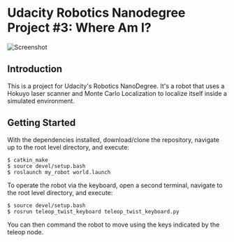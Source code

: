 # Udacity Robotics Nanodegree Project #3: Where Am I?

![Screenshot](img.png)

## Introduction
This is a project for Udacity's Robotics NanoDegree. It's a robot that uses a Hokuyo laser scanner and Monte Carlo Localization to localize itself inside a simulated environment.

## Getting Started

With the dependencies installed, download/clone the repository, navigate up to the root level directory, and execute:
```
$ catkin_make
$ source devel/setup.bash
$ roslaunch my_robot world.launch
```

To operate the robot via the keyboard, open a second terminal, navigate to the root level directory, and execute:
```
$ source devel/setup.bash
$ rosrun teleop_twist_keyboard teleop_twist_keyboard.py
```

You can then command the robot to move using the keys indicated by the teleop node.
